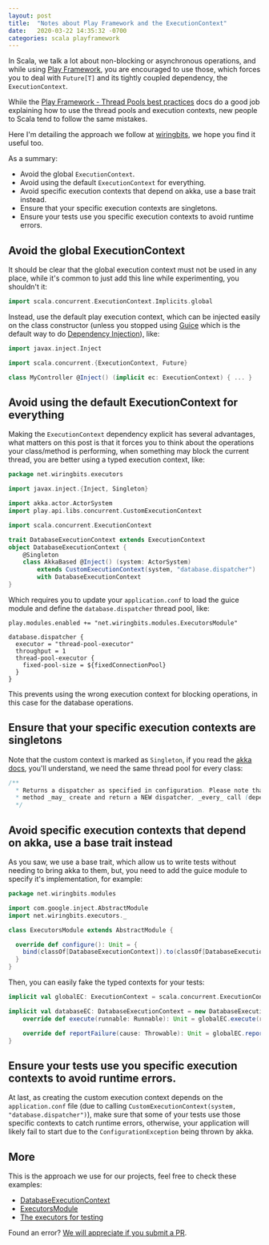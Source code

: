 ```yaml
---
layout: post
title:  "Notes about Play Framework and the ExecutionContext"
date:   2020-03-22 14:35:32 -0700
categories: scala playframework
---
```


In Scala, we talk a lot about non-blocking or asynchronous operations, and while using [Play Framework](https://www.playframework.com), you are encouraged to use those, which forces you to deal with `Future[T]` and its tightly coupled dependency, the `ExecutionContext`.

While the [Play Framework - Thread Pools best practices](https://www.playframework.com/documentation/2.8.x/ThreadPools#Best-practices) docs do a good job explaining how to use the thread pools and execution contexts, new people to Scala tend to follow the same mistakes.

Here I'm detailing the approach we follow at [wiringbits](https://wiringbits.net), we hope you find it useful too.

As a summary:
- Avoid the global `ExecutionContext`.
- Avoid using the default `ExecutionContext` for everything.
- Avoid specific execution contexts that depend on akka, use a base trait instead.
- Ensure that your specific execution contexts are singletons.
- Ensure your tests use you specific execution contexts to avoid runtime errors.


## Avoid the global ExecutionContext
It should be clear that the global execution context must not be used in any place, while it's common to just add this line while experimenting, you shouldn't it:

```scala
import scala.concurrent.ExecutionContext.Implicits.global
```

Instead, use the default play execution context, which can be injected easily on the class constructor (unless you stopped using [Guice](https://github.com/google/guice) which is the default way to do [Dependency Injection](https://www.playframework.com/documentation/2.8.x/ScalaDependencyInjection)), like:

```scala
import javax.inject.Inject

import scala.concurrent.{ExecutionContext, Future}

class MyController @Inject() (implicit ec: ExecutionContext) { ... }
```


## Avoid using the default ExecutionContext for everything

Making the `ExecutionContext` dependency explicit has several advantages, what matters on this post is that it forces you to think about the operations your class/method is performing, when something may block the current thread, you are better using a typed execution context, like:

```scala
package net.wiringbits.executors

import javax.inject.{Inject, Singleton}

import akka.actor.ActorSystem
import play.api.libs.concurrent.CustomExecutionContext

import scala.concurrent.ExecutionContext

trait DatabaseExecutionContext extends ExecutionContext
object DatabaseExecutionContext {
    @Singleton
    class AkkaBased @Inject() (system: ActorSystem)
        extends CustomExecutionContext(system, "database.dispatcher")
        with DatabaseExecutionContext
}
```

Which requires you to update your `application.conf` to load the guice module and define the `database.dispatcher` thread pool, like:
```
play.modules.enabled += "net.wiringbits.modules.ExecutorsModule"

database.dispatcher {
  executor = "thread-pool-executor"
  throughput = 1
  thread-pool-executor {
    fixed-pool-size = ${fixedConnectionPool}
  }
}
```

This prevents using the wrong execution context for blocking operations, in this case for the database operations.

## Ensure that your specific execution contexts are singletons
Note that the custom context is marked as `Singleton`, if you read the [akka docs](https://github.com/akka/akka/blob/master/akka-actor/src/main/scala/akka/dispatch/Dispatchers.scala#L109), you'll understand, we need the same thread pool for every class:
```scala
/**
  * Returns a dispatcher as specified in configuration. Please note that this
  * method _may_ create and return a NEW dispatcher, _every_ call (depending on the `MessageDispatcherConfigurator`dispatcher config the id points to).
  */
```


## Avoid specific execution contexts that depend on akka, use a base trait instead
As you saw, we use a base trait, which allow us to write tests without needing to bring akka to them, but, you need to add the guice module to specify it's implementation, for example:
```scala
package net.wiringbits.modules

import com.google.inject.AbstractModule
import net.wiringbits.executors._

class ExecutorsModule extends AbstractModule {

  override def configure(): Unit = {
    bind(classOf[DatabaseExecutionContext]).to(classOf[DatabaseExecutionContext.AkkaBased]).asEagerSingleton()
  }
}
```

Then, you can easily fake the typed contexts for your tests:
```scala
implicit val globalEC: ExecutionContext = scala.concurrent.ExecutionContext.global

implicit val databaseEC: DatabaseExecutionContext = new DatabaseExecutionContext {
    override def execute(runnable: Runnable): Unit = globalEC.execute(runnable)

    override def reportFailure(cause: Throwable): Unit = globalEC.reportFailure(cause)
}
```


## Ensure your tests use you specific execution contexts to avoid runtime errors.
At last, as creating the custom execution context depends on the `application.conf` file (due to calling `CustomExecutionContext(system, "database.dispatcher")`), make sure that some of your tests use those specific contexts to catch runtime errors, otherwise, your application will likely fail to start due to the `ConfigurationException` being thrown by akka.


## More
This is the approach we use for our projects, feel free to check these examples:
- [DatabaseExecutionContext](https://github.com/X9Developers/block-explorer/blob/develop/server/app/com/xsn/explorer/executors/DatabaseExecutionContext.scala)
- [ExecutorsModule](https://github.com/X9Developers/block-explorer/blob/develop/server/app/com/xsn/explorer/modules/ExecutorsModule.scala)
- [The executors for testing](https://github.com/X9Developers/block-explorer/blob/develop/server/test/com/xsn/explorer/helpers/Executors.scala)




Found an error? [We will appreciate if you submit a PR](https://github.com/wiringbits/wiringbits.github.io/blob/master/_posts/2020-03-22-notes-about-play-framework-and-the-execution-context.markdown).
